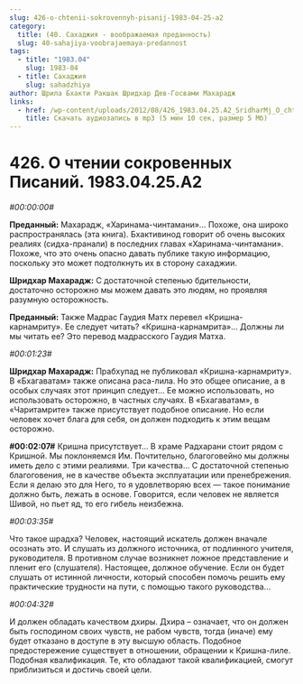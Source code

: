 ```yaml
---
slug: 426-o-chtenii-sokrovennyh-pisanij-1983-04-25-a2
category:
  title: (40. Сахаджия - воображаемая преданность)
  slug: 40-sahajiya-voobrajaemaya-predannost
tags:
  - title: "1983.04"
    slug: 1983-04
  - title: Сахаджия
    slug: sahadzhiya
author: Шрила Бхакти Ракшак Шридхар Дев-Госвами Махарадж
links:
  - href: /wp-content/uploads/2012/08/426_1983.04.25.A2_SridharMj_O_chtenii_sokrovennyh_pisaniy.mp3
    title: Скачать аудиозапись в mp3 (5 мин 10 сек, размер 5 Мб)
---
```


# 426. О чтении сокровенных Писаний. 1983.04.25.A2

*#00:00:00#*

**Преданный:** Махарадж, «Харинама-чинтамани»… Похоже, она широко распространялась (эта книга). Бхактивинод говорит об очень высоких реалиях (сидха-пранали) в последних главах «Харинама-чинтамани». Похоже, что это очень опасно давать публике такую информацию, поскольку это может подтолкнуть их в сторону сахаджии.

**Шридхар Махарадж:** С достаточной степенью бдительности, достаточно осторожно мы можем давать это людям, но проявляя разумную осторожность.

**Преданный:** Также Мадрас Гаудия Матх перевел «Кришна-карнамриту». Ее следует читать? «Кришна-карнамрита»… Должны ли мы читать ее? Это перевод мадрасского Гаудия Матха.

*#00:01:23#*

**Шридхар Махарадж:** Прабхупад не публиковал «Кришна-карнамриту». В «Бхагаватам» также описана раса-лила. Но это общее описание, а в особых случаях этот принцип следует… Ее можно использовать, но использовать осторожно, в частных случаях. В «Бхагаватам», в «Чаритамрите» также присутствует подобное описание. Но если человек хочет блага для себя, он должен подходить к этим вещам осторожно.

**#00:02:07#** Кришна присутствует… В храме Радхарани стоит рядом с Кришной. Мы поклоняемся Им. Почтительно, благоговейно мы должны иметь дело с этими реалиями. Три качества… С достаточной степенью благоговения, не в качестве объекта эксплуатации или пренебрежения. Если я делаю это для Него, то я удовлетворяю всех — такое понимание должно быть, лежать в основе. Говорится, если человек не является Шивой, но пьет яд, то его гибель неизбежна.

*#00:03:35#*

Что такое шрадха? Человек, настоящий искатель должен вначале осознать это. И слушать из должного источника, от подлинного учителя, руководителя. В противном случае возникнет ложное представление и пленит его (слушателя). Настоящее, должное обучение. Если он будет слушать от истинной личности, который способен помочь решить ему практические трудности на пути, с помощью такого руководства…

*#00:04:32#*

И должен обладать качеством дхиры. Дхира – означает, что он должен быть господином своих чувств, не рабом чувств, тогда (иначе) ему будет отказано в доступе в эту высшую область. Подобное предостережение существует в отношении, обращении к Кришна-лиле. Подобная квалификация. Те, кто обладают такой квалификацией, смогут приблизиться и достичь своей цели.

